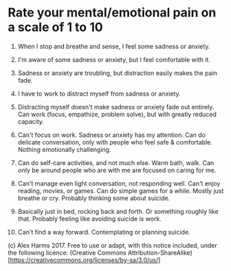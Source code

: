 # Rate your mental/emotional pain on a scale of 1 to 10

1. When I stop and breathe and sense, I feel some sadness or anxiety.

2. I'm aware of some sadness or anxiety, but I feel comfortable with it.

3. Sadness or anxiety are troubling, but distraction easily makes the pain fade.

4. I have to work to distract myself from sadness or anxiety.

5. Distracting myself doesn't make sadness or anxiety fade out entirely.  Can work (focus, empathize, problem solve), but with greatly reduced capacity.

6. Can't focus on work. Sadness or anxiety has my attention. Can do delicate conversation, only with people who feel safe & comfortable. Nothing emotionally challenging.

7. Can do self-care activities, and not much else. Warm bath, walk. Can only be around people who are with me are focused on caring for me.

8. Can't manage even light conversation, not responding well. Can't enjoy reading, movies, or games. Can do simple games for a while. Mostly just breathe or cry. Probably thinking some about suicide.

9. Basically just in bed, rocking back and forth. Or something roughly like that. Probably feeling like avoiding suicide is work.

10. Can't find a way forward. Contemplating or planning suicide.

(c) Alex Harms 2017. Free to use or adapt, with this notice included, under the following licence: (Creative Commons Attribution-ShareAlike)[https://creativecommons.org/licenses/by-sa/3.0/us/] 
